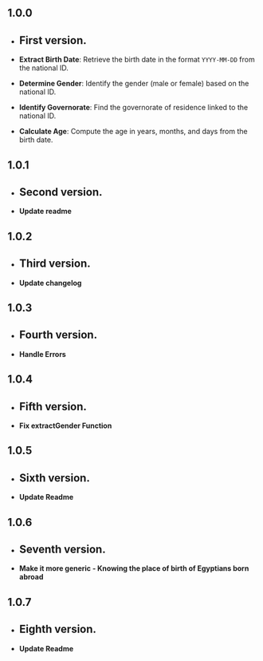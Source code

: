 ## 1.0.0

- ## First version.

- **Extract Birth Date**: Retrieve the birth date in the format `YYYY-MM-DD` from the national ID.
- **Determine Gender**: Identify the gender (male or female) based on the national ID.
- **Identify Governorate**: Find the governorate of residence linked to the national ID.
- **Calculate Age**: Compute the age in years, months, and days from the birth date.


## 1.0.1

- ## Second version.

- **Update readme**

## 1.0.2

- ## Third version.

- **Update changelog**

## 1.0.3

- ## Fourth version.

- **Handle Errors**

## 1.0.4

- ## Fifth version.

- **Fix extractGender Function**

## 1.0.5

- ## Sixth version.

- **Update Readme**

## 1.0.6

- ## Seventh version.

- **Make it more generic - Knowing the place of birth of Egyptians born abroad**

## 1.0.7

- ## Eighth version.

- **Update Readme**